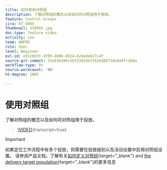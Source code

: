 ```yaml
---
title: 如何使用对照组
description: 了解对照组的概念以及如何将对照组用于投放。
feature: Control Groups
jira: KT-5085
thumbnail: 330955.jpg
doc-type: feature video
activity: use
team: WWFRE
role: User
level: Beginner
exl-id: e0128b5f-3f09-460b-8524-624edeb27c4f
source-git-commit: 35e036486c5b533b54b3f626d88734e9a9fc3b8a
workflow-type: ht
source-wordcount: '90'
ht-degree: 100%

---
```


# 使用对照组

了解对照组的概念以及如何将对照组用于投放。

>[!VIDEO](https://video.tv.adobe.com/v/330955?quality=12&learn=on){transcript=true}

>[!IMPORTANT]
>如果定位工作流程中有多个投放，则需要在投放级别以及活动设置中启用对照组设置。
>请参阅产品文档，了解有关[如何定义对照组](https://experienceleague.adobe.com/docs/campaign-classic/using/orchestrating-campaigns/orchestrate-campaigns/marketing-campaign-target.html?lang=zh-Hans#defining-a-control-group){target="_blank"} and [the delivery target population](https://experienceleague.adobe.com/docs/campaign-classic/using/sending-messages/key-steps-when-creating-a-delivery/steps-defining-the-target-population.html?lang=zh-Hans){target="_blank"}的更多信息
